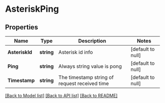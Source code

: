 # AsteriskPing

## Properties
Name | Type | Description | Notes
------------ | ------------- | ------------- | -------------
**AsteriskId** | **string** | Asterisk id info | [default to null]
**Ping** | **string** | Always string value is pong | [default to null]
**Timestamp** | **string** | The timestamp string of request received time | [default to null]

[[Back to Model list]](../README.md#documentation-for-models) [[Back to API list]](../README.md#documentation-for-api-endpoints) [[Back to README]](../README.md)


